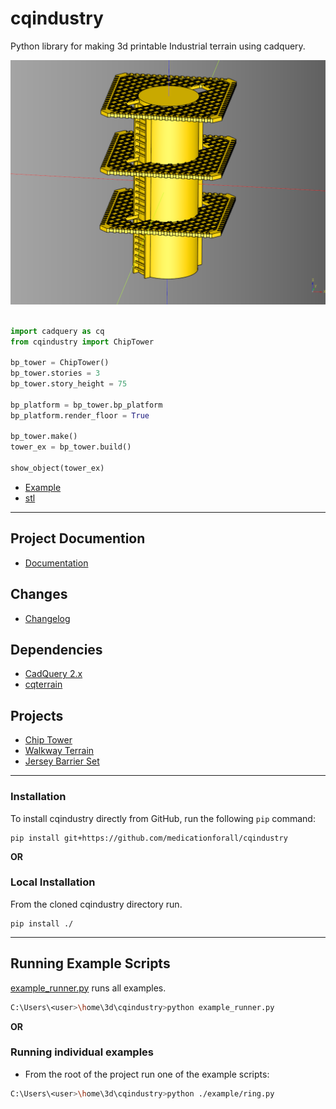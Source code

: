 # cqindustry
Python library for making 3d printable Industrial terrain using cadquery.

[![](./documentation/image/04.png)](./example/chiptower_readme_example.py)<br /><br />

``` python
import cadquery as cq
from cqindustry import ChipTower

bp_tower = ChipTower()
bp_tower.stories = 3
bp_tower.story_height = 75

bp_platform = bp_tower.bp_platform
bp_platform.render_floor = True

bp_tower.make()
tower_ex = bp_tower.build()

show_object(tower_ex)
```

* [Example](./example/chiptower_readme_example.py)
* [stl](./stl/chip_readme_example.stl)

---

## Project Documention
* [Documentation](documentation/documentation.md) 

## Changes
* [Changelog](./changes.md)

## Dependencies
* [CadQuery 2.x](https://github.com/CadQuery/cadquery)
* [cqterrain](https://github.com/medicationforall/cqterrain)

## Projects
* [Chip Tower](https://miniforall.com/chiptower) 
* [Walkway Terrain](https://miniforall.com/walkways)
* [Jersey Barrier Set](https://miniforall.com/jerseybarriers)

---

### Installation
To install cqindustry directly from GitHub, run the following `pip` command:

	pip install git+https://github.com/medicationforall/cqindustry

**OR**

### Local Installation
From the cloned cqindustry directory run.

	pip install ./

---

## Running Example Scripts
[example_runner.py](example_runner.py) runs all examples.

``` bash
C:\Users\<user>\home\3d\cqindustry>python example_runner.py
```

**OR**

### Running individual examples
* From the root of the project run one of the example scripts:
  
``` bash
C:\Users\<user>\home\3d\cqindustry>python ./example/ring.py
```

